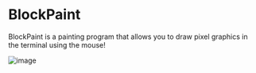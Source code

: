 # BlockPaint

BlockPaint is a painting program that allows you to draw pixel graphics in the terminal using the mouse!

![image](https://user-images.githubusercontent.com/35064754/113147317-f287be80-9230-11eb-8754-564a9230aa35.png)

<!--# Features

* A palette supporting 4-bit, 8-bit and true color 24-bit colors!
* Various tools such as a brush, a quill and more!
* Undo and redo!-->
